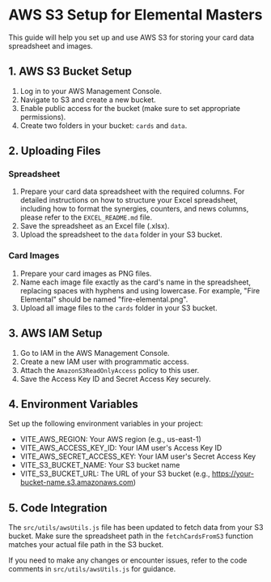 # AWS S3 Setup for Elemental Masters

This guide will help you set up and use AWS S3 for storing your card data spreadsheet and images.

## 1. AWS S3 Bucket Setup

1. Log in to your AWS Management Console.
2. Navigate to S3 and create a new bucket.
3. Enable public access for the bucket (make sure to set appropriate permissions).
4. Create two folders in your bucket: `cards` and `data`.

## 2. Uploading Files

### Spreadsheet
1. Prepare your card data spreadsheet with the required columns. For detailed instructions on how to structure your Excel spreadsheet, including how to format the synergies, counters, and news columns, please refer to the `EXCEL_README.md` file.
2. Save the spreadsheet as an Excel file (.xlsx).
3. Upload the spreadsheet to the `data` folder in your S3 bucket.

### Card Images
1. Prepare your card images as PNG files.
2. Name each image file exactly as the card's name in the spreadsheet, replacing spaces with hyphens and using lowercase. For example, "Fire Elemental" should be named "fire-elemental.png".
3. Upload all image files to the `cards` folder in your S3 bucket.

## 3. AWS IAM Setup

1. Go to IAM in the AWS Management Console.
2. Create a new IAM user with programmatic access.
3. Attach the `AmazonS3ReadOnlyAccess` policy to this user.
4. Save the Access Key ID and Secret Access Key securely.

## 4. Environment Variables

Set up the following environment variables in your project:

- VITE_AWS_REGION: Your AWS region (e.g., us-east-1)
- VITE_AWS_ACCESS_KEY_ID: Your IAM user's Access Key ID
- VITE_AWS_SECRET_ACCESS_KEY: Your IAM user's Secret Access Key
- VITE_S3_BUCKET_NAME: Your S3 bucket name
- VITE_S3_BUCKET_URL: The URL of your S3 bucket (e.g., https://your-bucket-name.s3.amazonaws.com)

## 5. Code Integration

The `src/utils/awsUtils.js` file has been updated to fetch data from your S3 bucket. Make sure the spreadsheet path in the `fetchCardsFromS3` function matches your actual file path in the S3 bucket.

If you need to make any changes or encounter issues, refer to the code comments in `src/utils/awsUtils.js` for guidance.